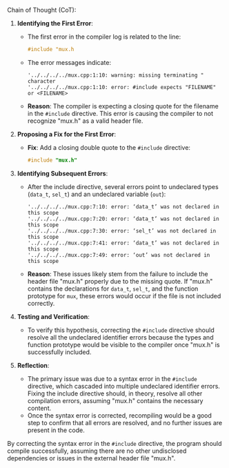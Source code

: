 Chain of Thought (CoT):

1. **Identifying the First Error**:
   - The first error in the compiler log is related to the line:
     ```cpp
     #include "mux.h
     ```
   - The error messages indicate:
     ```
     '../../../../mux.cpp:1:10: warning: missing terminating " character
     '../../../../mux.cpp:1:10: error: #include expects "FILENAME" or <FILENAME>
     ```
   - **Reason**: The compiler is expecting a closing quote for the filename in the `#include` directive. This error is causing the compiler to not recognize "mux.h" as a valid header file.

2. **Proposing a Fix for the First Error**:
   - **Fix**: Add a closing double quote to the `#include` directive:
     ```cpp
     #include "mux.h"
     ```

3. **Identifying Subsequent Errors**:
   - After the include directive, several errors point to undeclared types (`data_t`, `sel_t`) and an undeclared variable (`out`):
     ```
     '../../../../mux.cpp:7:10: error: ‘data_t’ was not declared in this scope
     '../../../../mux.cpp:7:20: error: ‘data_t’ was not declared in this scope
     '../../../../mux.cpp:7:30: error: ‘sel_t’ was not declared in this scope
     '../../../../mux.cpp:7:41: error: ‘data_t’ was not declared in this scope
     '../../../../mux.cpp:7:49: error: ‘out’ was not declared in this scope
     ```
   - **Reason**: These issues likely stem from the failure to include the header file "mux.h" properly due to the missing quote. If "mux.h" contains the declarations for `data_t`, `sel_t`, and the function prototype for `mux`, these errors would occur if the file is not included correctly.

4. **Testing and Verification**:
   - To verify this hypothesis, correcting the `#include` directive should resolve all the undeclared identifier errors because the types and function prototype would be visible to the compiler once "mux.h" is successfully included.

5. **Reflection**:
   - The primary issue was due to a syntax error in the `#include` directive, which cascaded into multiple undeclared identifier errors. Fixing the include directive should, in theory, resolve all other compilation errors, assuming "mux.h" contains the necessary content.
   - Once the syntax error is corrected, recompiling would be a good step to confirm that all errors are resolved, and no further issues are present in the code.

By correcting the syntax error in the `#include` directive, the program should compile successfully, assuming there are no other undisclosed dependencies or issues in the external header file "mux.h".